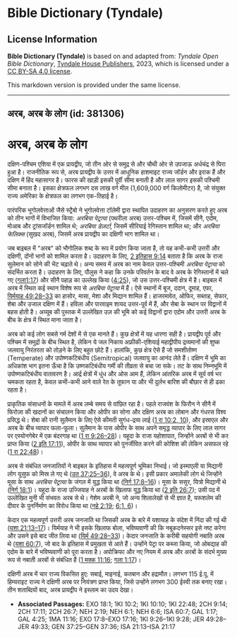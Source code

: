 # Bible Dictionary (Tyndale)

## License Information

**Bible Dictionary (Tyndale)** is based on and adapted from: _Tyndale Open Bible Dictionary_, [Tyndale House Publishers](https://tyndaleopenresources.com/), 2023, which is licensed under a [CC BY-SA 4.0 license](https://creativecommons.org/licenses/by-sa/4.0/legalcode.en).

This markdown version is provided under the same license.



--------------------------------

## अरब, अरब के लोग (id: 381306)

अरब, अरब के लोग
===============

दक्षिण\-पश्चिम एशिया में एक प्रायद्वीप, जो तीन ओर से समुद्र से और चौथी ओर से उपजाऊ अर्धचंद्र से घिरा हुआ है। राजनीतिक रूप से, अरब प्रायद्वीप के उत्तर में आधुनिक हाशमाइट राज्य जॉर्डन और इराक हैं और दक्षिण में हिंद महासागर है। फारस की खाड़ी इसकी पूर्वी सीमा बनाती है और लाल सागर इसकी पश्चिमी सीमा बनाता है। इसका क्षेत्रफल लगभग दस लाख वर्ग मील (1,609,000 वर्ग किलोमीटर) है, जो संयुक्त राज्य अमेरिका के क्षेत्रफल का लगभग एक\-तिहाई है।

पारंपरिक भूगोलवेत्ताओं जैसे स्ट्रैबो ने भूगोलवेत्ता टॉलेमी द्वारा स्थापित उदाहरण का अनुसरण करते हुए अरब को तीन भागों में विभाजित किया: *अरबिया पेट्राया* (पथरीला अरब) उत्तर\-पश्चिम में, जिसमें सीनै, एदोम, मोआब और ट्रांसजॉर्डन शामिल थे; *अरबिया डेज़र्टा,* जिसमें सीरियाई रेगिस्तान शामिल था; और *अरबिया फेलिक्स* (सुखद अरब), जिसमें अरब प्रायद्वीप का दक्षिणी भाग शामिल था।

जब बाइबल में "अरब" को भौगोलिक शब्द के रूप में प्रयोग किया जाता है, तो यह कभी\-कभी उत्तरी और दक्षिणी, दोंनों भागों को शामिल करता है। उदाहरण के लिए, [2 इतिहास 9:14](https://ref.ly/2Chr9:14) बताता है कि अरब के राजा सुलेमान को सोने की भेंट चढ़ाते थे। अन्य समय में अरब का नाम केवल उत्तर\-पश्चिमी *अरबिया पेट्राया* को संदर्भित करता है। उदाहरण के लिए, पौलुस ने कहा कि उनके परिवर्तन के बाद वे अरब के रेगिस्तानों में चले गए ([गला1:17](https://ref.ly/Gal1:17)) और सीनै पहाड़ का उल्लेख किया ([4:25](https://ref.ly/Gal4:25)), जो उस उत्तर\-पश्चिमी क्षेत्र में है। बाइबल में अरब में स्थित कई स्थान विशेष रूप से *अरबिया पेट्राया* में हैं। ऐसे स्थानों में बूज, ददान, दूमाह, एफा, [यिर्मयाह 49:28–33](https://ref.ly/Jer49:28-Jer49:33) का हासोर, मासा, मेशा और मिद्यान शामिल हैं। हाजरमावेत, ओफिर, सब्ताह, सेफार, शेबा और उजाल दक्षिण में हैं। हविला और पारवाइम शायद उत्तर\-पूर्व में हैं, और सेबा के स्थान पर विद्वानों में बहस होती है। अय्यूब की पुस्तक में उल्लेखित उज़ की भूमि को कई विद्वानों द्वारा एदोम और उत्तरी अरब के बीच के क्षेत्र में स्थित माना जाता है।

अरब को कई लोग सबसे गर्म देशों में से एक मानते हैं। कुछ क्षेत्रों में यह धारणा सही है। प्रायद्वीप पूर्व और पश्चिम में समुद्रों के बीच स्थित है, लेकिन ये जल निकाय अफ्रीकी\-एशियाई महाद्वीपीय द्रव्यमानों की शुष्क जलवायु निरंतरता को तोड़ने के लिए बहुत छोटे हैं। हालांकि, कुछ क्षेत्र ऐसे हैं जो समशीतोष्ण (Temperate) और उपोष्णकटिबंधीय (Semitropical) जलवायु का आनंद लेते हैं। दक्षिण में भूमि का अधिकांश भाग इतना ऊँचा है कि उष्णकटिबंधीय गर्मी की तीव्रता से बचा जा सके। तट के साथ निम्नभूमि में उपोष्णकटिबंधीय वातावरण है। आर्द्र क्षेत्रों में धुंध और ओस आम हैं, लेकिन आंतरिक अरब में सूर्य वर्ष भर चमकता रहता है, केवल कभी\-कभी आने वाले रेत के तूफान या और भी दुर्लभ बारिश की बौछार से ही ढका रहता है।

प्राकृतिक संसाधनों के मामले में अरब लम्बे समय से वांछित रहा है। पहले राजवंश के फिरौन ने सीनै में फिरोज़ा की खदानों का संचालन किया और ओपीर का सोना और दक्षिण अरब का लोबान और गंधरस विश्व प्रसिद्ध थे। शेबा की रानी सुलैमान के लिए ऐसे कीमती सुगंध\-द्रव्य लाई ([1 रा 10:2, 10](https://ref.ly/1Kgs10:2,1Kgs10:10)), और इस्राएल और अरब के बीच व्यापार फला\-फूला। सुलैमान के पास ओपीर के साथ अपने समृद्ध व्यापार के लिए लाल सागर पर एस्योनगेबेर में एक बंदरगाह था ([1 रा 9:26–28](https://ref.ly/1Kgs9:26-1Kgs9:28))। यहूदा के राजा यहोशापात, जिन्होंने अरबों से भी कर प्राप्त किया ([2 इति 17:11](https://ref.ly/2Chr17:11)), ओपीर के साथ व्यापार को पुनर्जीवित करने की कोशिश की लेकिन असफल रहे ([1 रा 22:48](https://ref.ly/1Kgs22:48))।

अरब से संबंधित जनजातियों ने बाइबल के इतिहास में महत्वपूर्ण भूमिका निभाई। जो इस्माएली या मिद्यानी लोग यूसुफ को मिस्र ले गए थे ([उत 37:25–36](https://ref.ly/Gen37:25-Gen37:36)), वे अरब के थे। इसी प्रकार अमालेकी लोग थे जिन्होंने मूसा के साथ *अरबिया पेट्राया* के जंगल में युद्ध किया था ([निर्ग 17:8–16](https://ref.ly/Exod17:8-Exod17:16))। मूसा के ससुर, यित्रो मिद्यानी थे ([निर्ग 18:1](https://ref.ly/Exod18:1))। यहूदा के राजा उज्जियाह ने अरबों के खिलाफ युद्ध किया था ([2 इति 26:7](https://ref.ly/2Chr26:7)); उसी पद में उल्लेखित मुनी भी संभवतः अरब से थे। गेशेम अरबी ने, जो अन्य शिलालेखों से भी ज्ञात है, यरूशलेम की दीवार के पुनर्निर्माण का विरोध किया था ([नहे 2:19](https://ref.ly/Neh2:19); [6:1, 6](https://ref.ly/Neh6:1,Neh6:6))।

केदार एक महत्वपूर्ण उत्तरी अरब जनजाति था जिसकी अरब के बारे में यशायाह के संदेश में निंदा की गई थी ([यशा 21:13–17](https://ref.ly/Isa21:13-Isa21:17))। यिर्मयाह ने भी इसके खिलाफ बोला, भविष्यवाणी की कि नबूकदनेस्सर इसे नष्ट करेगा और उसने इसे बाद जीत लिया था ([यिर्म 49:28–33](https://ref.ly/Jer49:28-Jer49:33))। केदार जनजाति के करीबी सहयोगी नबाति अरब थे ([यशा 60:7](https://ref.ly/Isa60:7)), जो बाद के इतिहास में प्रमुखता से आते हैं। उन्होंने पेट्रा पर कब्जा किया, जो ओबद्याह की एदोम के बारे में भविष्यवाणी को पूरा करता है। अपोक्रिफा और नए नियम में अरब और अरबों के संदर्भ मुख्य रूप से नबाती अरबों से संबंधित हैं ([1 मक्क 11:16](https://ref.ly/1Macc11:16); [गला 1:17](https://ref.ly/Gal1:17))।

दक्षिणी अरब में चार राज्य विकसित हुए: सबाई, माइनाई, कतबान और हद्रामौत। लगभग 115 ई.पू. में हिम्यराइट राज्य ने दक्षिणी अरब पर नियंत्रण प्राप्त किया, जिसे उन्होंने लगभग 300 ईस्वी तक बनाए रखा। तीन शताब्दियों बाद, अरब प्रायद्वीप ने इस्लाम का उदय देखा।

* **Associated Passages:** EXO 18:1; 1KI 10:2; 1KI 10:10; 1KI 22:48; 2CH 9:14; 2CH 17:11; 2CH 26:7; NEH 2:19; NEH 6:1; NEH 6:6; ISA 60:7; GAL 1:17; GAL 4:25; 1MA 11:16; EXO 17:8–EXO 17:16; 1KI 9:26–1KI 9:28; JER 49:28–JER 49:33; GEN 37:25–GEN 37:36; ISA 21:13–ISA 21:17

